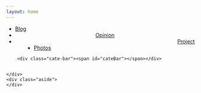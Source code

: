```yaml
---
layout: home
---
```


<div class="index-content photos">
    <div class="section">
        <ul class="artical-cate">
            <li><a href="/"><span>Blog</span></a></li>
            <li style="text-align:center"><a href="/opinion"><span>Opinion</span></a></li>
            <li class="on" style="text-align:right"><a href="/project"><span>Project</span></a></li>
	    <li style="margin-left:50px"><a href="/photos"><span>Photos</span></a></li>
        </ul>

        <div class="cate-bar"><span id="cateBar"></span></div>

        
    </div>
    <div class="aside">
    </div>
</div>
